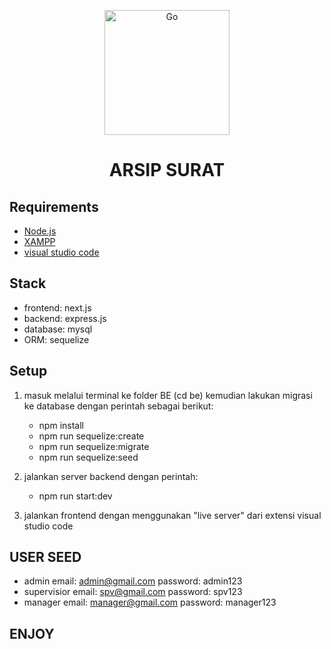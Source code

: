 

<p align="center">
  <a href="https://github.com/saefullohmaslul/golang-example" target="blank"><img src="https://res.cloudinary.com/deb05crrf/image/upload/v1682664298/samples/2560px-Node.js_logo.svg_rtc0xe.png" width="200" alt="Go" /></a>
</p>

<h1 align="center">ARSIP SURAT</h1>

## Requirements

- [Node.js](https://nodejs.org/en)
- [XAMPP](https://www.apachefriends.org/download.html)
- [visual studio code](https://code.visualstudio.com/)

## Stack
- frontend: next.js
- backend: express.js
- database: mysql
- ORM: sequelize

## Setup
1. masuk melalui terminal ke folder BE (cd be) kemudian lakukan migrasi ke database dengan perintah sebagai berikut:
    - npm install
    - npm run sequelize:create
    - npm run sequelize:migrate
    - npm run sequelize:seed

2. jalankan server backend dengan perintah:
    - npm run start:dev

3. jalankan frontend dengan menggunakan "live server" dari extensi visual studio code

## USER SEED
- admin
    email: admin@gmail.com
    password: admin123
- supervisior
    email: spv@gmail.com
    password: spv123
- manager
    email: manager@gmail.com
    password: manager123

## ENJOY